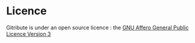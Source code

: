 # Licence

Gitribute is under an open source licence : the [GNU Affero General Public Licence Version 3](https://gitlab.com/multi-coop/gitribute/-/blob/main/LICENSE)

